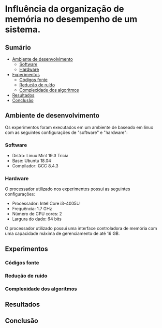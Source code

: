 # Influência da organização de memória no desempenho de um sistema.

## Sumário
- [Ambiente de desenvolvimento](#ambiente-de-desenvolvimento)
  - [Software](#software)
  - [Hardware](#hardware)
- [Experimentos](#experimentos)
  - [Códigos fonte](#codigos-fonte)
  - [Redução de ruído](#reducao-de-ruido)
  - [Complexidade dos algoritmos](#complexidade-dos-algoritmos)
- [Resultados](#resultados)
- [Conclusão](#conclusao)

## Ambiente de desenvolvimento
Os experimentos foram executados em um ambiente de baseado em linux com as
seguintes configurações de "software" e "hardware":

### Software
  - Distro: Linux Mint 19.3 Tricia
  - Base: Ubuntu 18.04
  - Compilador: GCC 8.4.3 


### Hardware

O processador utilizado nos experimentos possui as seguintes configurações:

  - Processador: Intel Core i3-4005U
  - Frequência: 1.7 GHz
  - Número de CPU cores: 2
  - Largura do dado: 64 bits

O processador utilizado possui uma interface controladora de memória com 
uma capacidade máxima de gerenciamento de até 16 GB. 

## Experimentos
### Códigos fonte
### Redução de ruído
### Complexidade dos algoritmos
## Resultados
## Conclusão
